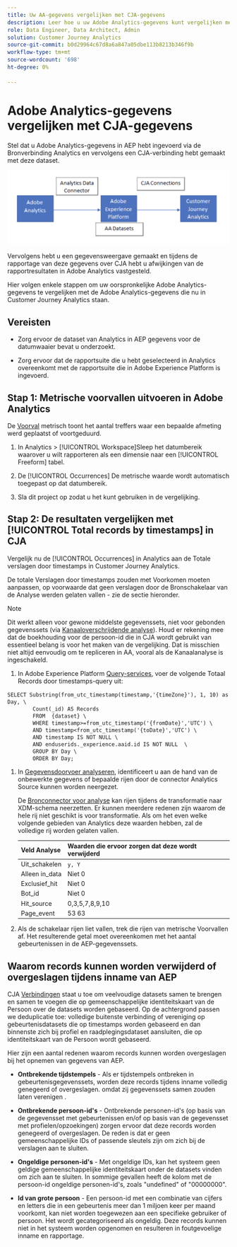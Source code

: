```yaml
---
title: Uw AA-gegevens vergelijken met CJA-gegevens
description: Leer hoe u uw Adobe Analytics-gegevens kunt vergelijken met gegevens in Customer Journey Analytics
role: Data Engineer, Data Architect, Admin
solution: Customer Journey Analytics
source-git-commit: b0d29964c67d8a6a847a05dbe113b8213b346f9b
workflow-type: tm+mt
source-wordcount: '698'
ht-degree: 0%

---
```



# Adobe Analytics-gegevens vergelijken met CJA-gegevens

Stel dat u Adobe Analytics-gegevens in AEP hebt ingevoerd via de Bronverbinding Analytics en vervolgens een CJA-verbinding hebt gemaakt met deze dataset.

![gegevensstroom](assets/compare.png)

Vervolgens hebt u een gegevensweergave gemaakt en tijdens de rapportage van deze gegevens over CJA hebt u afwijkingen van de rapportresultaten in Adobe Analytics vastgesteld.

Hier volgen enkele stappen om uw oorspronkelijke Adobe Analytics-gegevens te vergelijken met de Adobe Analytics-gegevens die nu in Customer Journey Analytics staan.

## Vereisten

* Zorg ervoor de dataset van Analytics in AEP gegevens voor de datumwaaier bevat u onderzoekt.

* Zorg ervoor dat de rapportsuite die u hebt geselecteerd in Analytics overeenkomt met de rapportsuite die in Adobe Experience Platform is ingevoerd.


## Stap 1: Metrische voorvallen uitvoeren in Adobe Analytics

De [Voorval](https://experienceleague.adobe.com/docs/analytics/components/metrics/occurrences.html?lang=en) metrisch toont het aantal treffers waar een bepaalde afmeting werd geplaatst of voortgeduurd.

1. In Analytics > [!UICONTROL Workspace]Sleep het datumbereik waarover u wilt rapporteren als een dimensie naar een [!UICONTROL Freeform] tabel.

1. De [!UICONTROL Occurrences] De metrische waarde wordt automatisch toegepast op dat datumbereik.

1. Sla dit project op zodat u het kunt gebruiken in de vergelijking.

## Stap 2: De resultaten vergelijken met [!UICONTROL Total records by timestamps] in CJA

Vergelijk nu de [!UICONTROL Occurrences] in Analytics aan de Totale verslagen door timestamps in Customer Journey Analytics.

De totale Verslagen door timestamps zouden met Voorkomen moeten aanpassen, op voorwaarde dat geen verslagen door de Bronschakelaar van de Analyse werden gelaten vallen - zie de sectie hieronder.

>[!NOTE]
>
>Dit werkt alleen voor gewone middelste gegevenssets, niet voor gebonden gegevenssets (via [Kanaaloverschrijdende analyse](/help/connections/cca/overview.md)). Houd er rekening mee dat de boekhouding voor de persoon-id die in CJA wordt gebruikt van essentieel belang is voor het maken van de vergelijking. Dat is misschien niet altijd eenvoudig om te repliceren in AA, vooral als de Kanaalanalyse is ingeschakeld.

1. In Adobe Experience Platform [Query-services](https://experienceleague.adobe.com/docs/experience-platform/query/best-practices/adobe-analytics.html), voer de volgende Totaal Records door timestamps-query uit:

```
SELECT Substring(from_utc_timestamp(timestamp,'{timeZone}'), 1, 10) as Day, \ 
        Count(_id) AS Records 
        FROM  {dataset} \ 
        WHERE timestamp>=from_utc_timestamp('{fromDate}','UTC') \ 
        AND timestamp<from_utc_timestamp('{toDate}','UTC') \ 
        AND timestamp IS NOT NULL \ 
        AND enduserids._experience.aaid.id IS NOT NULL  \ 
        GROUP BY Day \ 
        ORDER BY Day; 
```

1. In [Gegevensdoorvoer analyseren](https://experienceleague.adobe.com/docs/analytics/export/analytics-data-feed/data-feed-contents/datafeeds-reference.html?lang=en), identificeert u aan de hand van de onbewerkte gegevens of bepaalde rijen door de connector Analytics Source kunnen worden neergezet.

   De [Bronconnector voor analyse](https://experienceleague.adobe.com/docs/experience-platform/sources/ui-tutorials/create/adobe-applications/analytics.html) kan rijen tijdens de transformatie naar XDM-schema neerzetten. Er kunnen meerdere redenen zijn waarom de hele rij niet geschikt is voor transformatie. Als om het even welke volgende gebieden van Analytics deze waarden hebben, zal de volledige rij worden gelaten vallen.

   | Veld Analyse | Waarden die ervoor zorgen dat deze wordt verwijderd |
   | --- | --- |
   | Uit_schakelen | `y, Y` |
   | Alleen in_data | Niet 0 |
   | Exclusief_hit | Niet 0 |
   | Bot_id | Niet 0 |
   | Hit_source | 0,3,5,7,8,9,10 |
   | Page_event | 53 63 |

1. Als de schakelaar rijen liet vallen, trek die rijen van metrische Voorvallen af. Het resulterende getal moet overeenkomen met het aantal gebeurtenissen in de AEP-gegevenssets.

## Waarom records kunnen worden verwijderd of overgeslagen tijdens inname van AEP

CJA [Verbindingen](/help/connections/create-connection.md) staat u toe om veelvoudige datasets samen te brengen en samen te voegen die op gemeenschappelijke identiteitskaart van de Persoon over de datasets worden gebaseerd. Op de achtergrond passen we deduplicatie toe: volledige buitenste verbinding of vereniging op gebeurtenisdatasets die op timestamps worden gebaseerd en dan binnenste zich bij profiel en raadplegingsdataset aansluiten, die op identiteitskaart van de Persoon wordt gebaseerd.

Hier zijn een aantal redenen waarom records kunnen worden overgeslagen bij het opnemen van gegevens van AEP.

* **Ontbrekende tijdstempels** - Als er tijdstempels ontbreken in gebeurtenisgegevenssets, worden deze records tijdens inname volledig genegeerd of overgeslagen. omdat zij gegevenssets samen zouden laten verenigen .

* **Ontbrekende persoon-id&#39;s** - Ontbrekende personen-id&#39;s (op basis van de gegevensset met gebeurtenissen en/of op basis van de gegevensset met profielen/opzoekingen) zorgen ervoor dat deze records worden genegeerd of overgeslagen. De reden is dat er geen gemeenschappelijke IDs of passende sleutels zijn om zich bij de verslagen aan te sluiten.

* **Ongeldige personen-id&#39;s** - Met ongeldige IDs, kan het systeem geen geldige gemeenschappelijke identiteitskaart onder de datasets vinden om zich aan te sluiten. In sommige gevallen heeft de kolom met de persoon-id ongeldige personen-id&#39;s, zoals &quot;undefined&quot; of &quot;00000000&quot;.

* **Id van grote persoon** - Een persoon-id met een combinatie van cijfers en letters die in een gebeurtenis meer dan 1 miljoen keer per maand voorkomt, kan niet worden toegewezen aan een specifieke gebruiker of persoon. Het wordt gecategoriseerd als ongeldig. Deze records kunnen niet in het systeem worden opgenomen en resulteren in foutgevoelige inname en rapportage.


